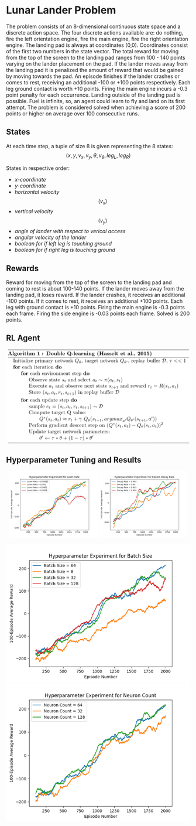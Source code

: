 # Lunar Lander Problem
The problem consists of an 8-dimensional continuous state space and a discrete action space. The four discrete actions available are: do nothing, fire the left orientation engine, fire the main engine, fire the right orientation engine. The landing pad is always at coordinates (0,0). Coordinates consist of the first two numbers in the state vector. The total reward for moving from the top of the screen to the landing pad ranges from 100 - 140 points varying on the lander placement on the pad. If the lander moves away from the landing pad it is penalized the amount of reward that would be gained by moving towards the pad. An episode finishes if the lander crashes or comes to rest, receiving an additional -100 or +100 points respectively. Each leg ground contact is worth +10 points. Firing the main engine incurs a -0.3 point penalty for each occurrence. Landing outside of the landing pad is possible. Fuel is infinite, so, an agent could learn to fly and land on its first attempt. The problem is considered solved when achieving a score of 200 points or higher on average over 100 consecutive runs.

## States
At each time step, a tuple of size 8 is given representing the 8 states: 
$$\left( x,y,v_x,v_y,\theta,v_{\theta},leg_L,leg_R \right)$$

States in respective order:
- *x-coordinate* 
- *y-coordinate*
- *horizontal velocity* 
$$\left( v_x \right)$$
- *vertical velocity*
$$\left( v_y \right)$$
- *angle of lander with respect to verical access*
- *angular velocity of the lander*
- *boolean for if left leg is touching ground*
- *boolean for if right leg is touching ground*

## Rewards
Reward for moving from the top of the screen to the landing pad and coming to rest is about 100-140 points. If the lander moves away from the landing pad, it loses reward. If the lander crashes, it receives an additional -100 points. If it comes to rest, it receives an additional +100 points. Each leg with ground contact is +10 points. Firing the main engine is -0.3 points each frame. Firing the side engine is -0.03 points each frame. Solved is 200 points.

## RL Agent
<p align="center">
    <img src="./results_figures/Double_Q_Learning.png">
<p>


## Hyperparameter Tuning and Results
<p align="center" float="left">
    <img src="./results_figures/alpha.png" width="48%" />
    <img src="./results_figures/eps_decay.png" width="48%" />
</p>
<p align="center">
    <img src="./results_figures/batch_size.png">
    <img src="./results_figures/layer_1_neurons.png">
</p>